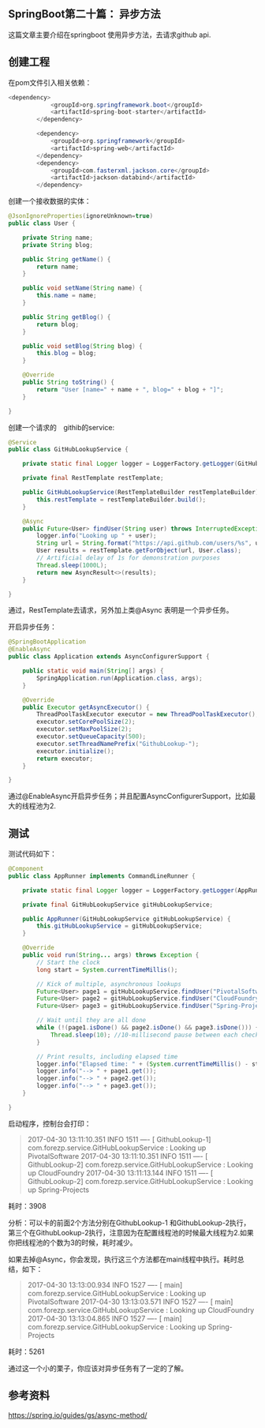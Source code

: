 ## SpringBoot第二十篇： 异步方法



这篇文章主要介绍在springboot 使用异步方法，去请求github api.

## 创建工程

在pom文件引入相关依赖：

```java
<dependency>
            <groupId>org.springframework.boot</groupId>
            <artifactId>spring-boot-starter</artifactId>
        </dependency>

        <dependency>
            <groupId>org.springframework</groupId>
            <artifactId>spring-web</artifactId>
        </dependency>
        <dependency>
            <groupId>com.fasterxml.jackson.core</groupId>
            <artifactId>jackson-databind</artifactId>
        </dependency>
```

创建一个接收数据的实体：

```java
@JsonIgnoreProperties(ignoreUnknown=true)
public class User {

    private String name;
    private String blog;

    public String getName() {
        return name;
    }

    public void setName(String name) {
        this.name = name;
    }

    public String getBlog() {
        return blog;
    }

    public void setBlog(String blog) {
        this.blog = blog;
    }

    @Override
    public String toString() {
        return "User [name=" + name + ", blog=" + blog + "]";
    }

}
```

创建一个请求的　githib的service:

```java
@Service
public class GitHubLookupService {

    private static final Logger logger = LoggerFactory.getLogger(GitHubLookupService.class);

    private final RestTemplate restTemplate;

    public GitHubLookupService(RestTemplateBuilder restTemplateBuilder) {
        this.restTemplate = restTemplateBuilder.build();
    }

    @Async
    public Future<User> findUser(String user) throws InterruptedException {
        logger.info("Looking up " + user);
        String url = String.format("https://api.github.com/users/%s", user);
        User results = restTemplate.getForObject(url, User.class);
        // Artificial delay of 1s for demonstration purposes
        Thread.sleep(1000L);
        return new AsyncResult<>(results);
    }

}
```

通过，RestTemplate去请求，另外加上类@Async 表明是一个异步任务。

开启异步任务：

```java
@SpringBootApplication
@EnableAsync
public class Application extends AsyncConfigurerSupport {

    public static void main(String[] args) {
        SpringApplication.run(Application.class, args);
    }

    @Override
    public Executor getAsyncExecutor() {
        ThreadPoolTaskExecutor executor = new ThreadPoolTaskExecutor();
        executor.setCorePoolSize(2);
        executor.setMaxPoolSize(2);
        executor.setQueueCapacity(500);
        executor.setThreadNamePrefix("GithubLookup-");
        executor.initialize();
        return executor;
    }

}
```

通过@EnableAsync开启异步任务；并且配置AsyncConfigurerSupport，比如最大的线程池为2.

## 测试

测试代码如下：

```java
@Component
public class AppRunner implements CommandLineRunner {

    private static final Logger logger = LoggerFactory.getLogger(AppRunner.class);

    private final GitHubLookupService gitHubLookupService;

    public AppRunner(GitHubLookupService gitHubLookupService) {
        this.gitHubLookupService = gitHubLookupService;
    }

    @Override
    public void run(String... args) throws Exception {
        // Start the clock
        long start = System.currentTimeMillis();

        // Kick of multiple, asynchronous lookups
        Future<User> page1 = gitHubLookupService.findUser("PivotalSoftware");
        Future<User> page2 = gitHubLookupService.findUser("CloudFoundry");
        Future<User> page3 = gitHubLookupService.findUser("Spring-Projects");

        // Wait until they are all done
        while (!(page1.isDone() && page2.isDone() && page3.isDone())) {
            Thread.sleep(10); //10-millisecond pause between each check
        }

        // Print results, including elapsed time
        logger.info("Elapsed time: " + (System.currentTimeMillis() - start));
        logger.info("--> " + page1.get());
        logger.info("--> " + page2.get());
        logger.info("--> " + page3.get());
    }

}
```

启动程序，控制台会打印：

> 2017-04-30 13:11:10.351  INFO 1511 —- [ GithubLookup-1] com.forezp.service.GitHubLookupService   : Looking up PivotalSoftware
> 2017-04-30 13:11:10.351  INFO 1511 —- [ GithubLookup-2] com.forezp.service.GitHubLookupService   : Looking up CloudFoundry
> 2017-04-30 13:11:13.144  INFO 1511 —- [ GithubLookup-2] com.forezp.service.GitHubLookupService   : Looking up Spring-Projects

耗时：3908

分析：可以卡的前面2个方法分别在GithubLookup-1 和GithubLookup-2执行，第三个在GithubLookup-2执行，注意因为在配置线程池的时候最大线程为2.如果你把线程池的个数为3的时候，耗时减少。

如果去掉@Async，你会发现，执行这三个方法都在main线程中执行。耗时总结，如下：

> 2017-04-30 13:13:00.934  INFO 1527 —- [           main] com.forezp.service.GitHubLookupService   : Looking up PivotalSoftware
> 2017-04-30 13:13:03.571  INFO 1527 —- [           main] com.forezp.service.GitHubLookupService   : Looking up CloudFoundry
> 2017-04-30 13:13:04.865  INFO 1527 —- [           main] com.forezp.service.GitHubLookupService   : Looking up Spring-Projects

耗时：5261

通过这一个小的栗子，你应该对异步任务有了一定的了解。

## 参考资料

https://spring.io/guides/gs/async-method/